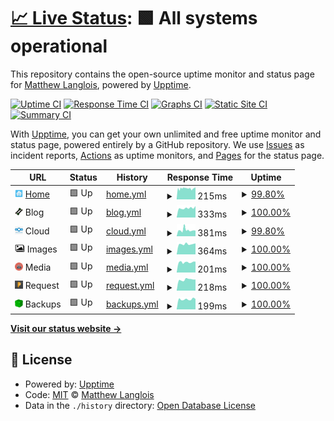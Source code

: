 # [📈 Live Status](https://status.fletchto99.com): <!--live status--> **🟩 All systems operational**

This repository contains the open-source uptime monitor and status page for [Matthew Langlois](https://fletchto99.com), powered by [Upptime](https://github.com/upptime/upptime).

[![Uptime CI](https://github.com/fletchto99/status.fletchto99.com/workflows/Uptime%20CI/badge.svg)](https://github.com/fletchto99/status.fletchto99.com/actions?query=workflow%3A%22Uptime+CI%22)
[![Response Time CI](https://github.com/fletchto99/status.fletchto99.com/workflows/Response%20Time%20CI/badge.svg)](https://github.com/fletchto99/status.fletchto99.com/actions?query=workflow%3A%22Response+Time+CI%22)
[![Graphs CI](https://github.com/fletchto99/status.fletchto99.com/workflows/Graphs%20CI/badge.svg)](https://github.com/fletchto99/status.fletchto99.com/actions?query=workflow%3A%22Graphs+CI%22)
[![Static Site CI](https://github.com/fletchto99/status.fletchto99.com/workflows/Static%20Site%20CI/badge.svg)](https://github.com/fletchto99/status.fletchto99.com/actions?query=workflow%3A%22Static+Site+CI%22)
[![Summary CI](https://github.com/fletchto99/status.fletchto99.com/workflows/Summary%20CI/badge.svg)](https://github.com/fletchto99/status.fletchto99.com/actions?query=workflow%3A%22Summary+CI%22)

With [Upptime](https://upptime.js.org), you can get your own unlimited and free uptime monitor and status page, powered entirely by a GitHub repository. We use [Issues](https://github.com/fletchto99/status.fletchto99.com/issues) as incident reports, [Actions](https://github.com/fletchto99/status.fletchto99.com/actions) as uptime monitors, and [Pages](https://status.fletchto99.com) for the status page.

<!--start: status pages-->
<!-- This summary is generated by Upptime (https://github.com/upptime/upptime) -->
<!-- Do not edit this manually, your changes will be overwritten -->
<!-- prettier-ignore -->
| URL | Status | History | Response Time | Uptime |
| --- | ------ | ------- | ------------- | ------ |
| <img alt="" src="https://raw.githubusercontent.com/fletchto99/status.fletchto99.com/master/assets/home-logo.png" height="13"> [Home](https://home.fletchto99.com) | 🟩 Up | [home.yml](https://github.com/fletchto99/status.fletchto99.com/commits/HEAD/history/home.yml) | <details><summary><img alt="Response time graph" src="./graphs/home/response-time-week.png" height="20"> 215ms</summary><br><a href="https://status.fletchto99.com/history/home"><img alt="Response time 227" src="https://img.shields.io/endpoint?url=https%3A%2F%2Fraw.githubusercontent.com%2Ffletchto99%2Fstatus.fletchto99.com%2FHEAD%2Fapi%2Fhome%2Fresponse-time.json"></a><br><a href="https://status.fletchto99.com/history/home"><img alt="24-hour response time 237" src="https://img.shields.io/endpoint?url=https%3A%2F%2Fraw.githubusercontent.com%2Ffletchto99%2Fstatus.fletchto99.com%2FHEAD%2Fapi%2Fhome%2Fresponse-time-day.json"></a><br><a href="https://status.fletchto99.com/history/home"><img alt="7-day response time 215" src="https://img.shields.io/endpoint?url=https%3A%2F%2Fraw.githubusercontent.com%2Ffletchto99%2Fstatus.fletchto99.com%2FHEAD%2Fapi%2Fhome%2Fresponse-time-week.json"></a><br><a href="https://status.fletchto99.com/history/home"><img alt="30-day response time 241" src="https://img.shields.io/endpoint?url=https%3A%2F%2Fraw.githubusercontent.com%2Ffletchto99%2Fstatus.fletchto99.com%2FHEAD%2Fapi%2Fhome%2Fresponse-time-month.json"></a><br><a href="https://status.fletchto99.com/history/home"><img alt="1-year response time 227" src="https://img.shields.io/endpoint?url=https%3A%2F%2Fraw.githubusercontent.com%2Ffletchto99%2Fstatus.fletchto99.com%2FHEAD%2Fapi%2Fhome%2Fresponse-time-year.json"></a></details> | <details><summary><a href="https://status.fletchto99.com/history/home">99.80%</a></summary><a href="https://status.fletchto99.com/history/home"><img alt="All-time uptime 99.81%" src="https://img.shields.io/endpoint?url=https%3A%2F%2Fraw.githubusercontent.com%2Ffletchto99%2Fstatus.fletchto99.com%2FHEAD%2Fapi%2Fhome%2Fuptime.json"></a><br><a href="https://status.fletchto99.com/history/home"><img alt="24-hour uptime 100.00%" src="https://img.shields.io/endpoint?url=https%3A%2F%2Fraw.githubusercontent.com%2Ffletchto99%2Fstatus.fletchto99.com%2FHEAD%2Fapi%2Fhome%2Fuptime-day.json"></a><br><a href="https://status.fletchto99.com/history/home"><img alt="7-day uptime 99.80%" src="https://img.shields.io/endpoint?url=https%3A%2F%2Fraw.githubusercontent.com%2Ffletchto99%2Fstatus.fletchto99.com%2FHEAD%2Fapi%2Fhome%2Fuptime-week.json"></a><br><a href="https://status.fletchto99.com/history/home"><img alt="30-day uptime 99.95%" src="https://img.shields.io/endpoint?url=https%3A%2F%2Fraw.githubusercontent.com%2Ffletchto99%2Fstatus.fletchto99.com%2FHEAD%2Fapi%2Fhome%2Fuptime-month.json"></a><br><a href="https://status.fletchto99.com/history/home"><img alt="1-year uptime 99.81%" src="https://img.shields.io/endpoint?url=https%3A%2F%2Fraw.githubusercontent.com%2Ffletchto99%2Fstatus.fletchto99.com%2FHEAD%2Fapi%2Fhome%2Fuptime-year.json"></a></details>
| <img alt="" src="https://raw.githubusercontent.com/fletchto99/status.fletchto99.com/master/assets/fletch-logo.png" height="13"> Blog | 🟩 Up | [blog.yml](https://github.com/fletchto99/status.fletchto99.com/commits/HEAD/history/blog.yml) | <details><summary><img alt="Response time graph" src="./graphs/blog/response-time-week.png" height="20"> 333ms</summary><br><a href="https://status.fletchto99.com/history/blog"><img alt="Response time 310" src="https://img.shields.io/endpoint?url=https%3A%2F%2Fraw.githubusercontent.com%2Ffletchto99%2Fstatus.fletchto99.com%2FHEAD%2Fapi%2Fblog%2Fresponse-time.json"></a><br><a href="https://status.fletchto99.com/history/blog"><img alt="24-hour response time 406" src="https://img.shields.io/endpoint?url=https%3A%2F%2Fraw.githubusercontent.com%2Ffletchto99%2Fstatus.fletchto99.com%2FHEAD%2Fapi%2Fblog%2Fresponse-time-day.json"></a><br><a href="https://status.fletchto99.com/history/blog"><img alt="7-day response time 333" src="https://img.shields.io/endpoint?url=https%3A%2F%2Fraw.githubusercontent.com%2Ffletchto99%2Fstatus.fletchto99.com%2FHEAD%2Fapi%2Fblog%2Fresponse-time-week.json"></a><br><a href="https://status.fletchto99.com/history/blog"><img alt="30-day response time 322" src="https://img.shields.io/endpoint?url=https%3A%2F%2Fraw.githubusercontent.com%2Ffletchto99%2Fstatus.fletchto99.com%2FHEAD%2Fapi%2Fblog%2Fresponse-time-month.json"></a><br><a href="https://status.fletchto99.com/history/blog"><img alt="1-year response time 310" src="https://img.shields.io/endpoint?url=https%3A%2F%2Fraw.githubusercontent.com%2Ffletchto99%2Fstatus.fletchto99.com%2FHEAD%2Fapi%2Fblog%2Fresponse-time-year.json"></a></details> | <details><summary><a href="https://status.fletchto99.com/history/blog">100.00%</a></summary><a href="https://status.fletchto99.com/history/blog"><img alt="All-time uptime 99.88%" src="https://img.shields.io/endpoint?url=https%3A%2F%2Fraw.githubusercontent.com%2Ffletchto99%2Fstatus.fletchto99.com%2FHEAD%2Fapi%2Fblog%2Fuptime.json"></a><br><a href="https://status.fletchto99.com/history/blog"><img alt="24-hour uptime 100.00%" src="https://img.shields.io/endpoint?url=https%3A%2F%2Fraw.githubusercontent.com%2Ffletchto99%2Fstatus.fletchto99.com%2FHEAD%2Fapi%2Fblog%2Fuptime-day.json"></a><br><a href="https://status.fletchto99.com/history/blog"><img alt="7-day uptime 100.00%" src="https://img.shields.io/endpoint?url=https%3A%2F%2Fraw.githubusercontent.com%2Ffletchto99%2Fstatus.fletchto99.com%2FHEAD%2Fapi%2Fblog%2Fuptime-week.json"></a><br><a href="https://status.fletchto99.com/history/blog"><img alt="30-day uptime 100.00%" src="https://img.shields.io/endpoint?url=https%3A%2F%2Fraw.githubusercontent.com%2Ffletchto99%2Fstatus.fletchto99.com%2FHEAD%2Fapi%2Fblog%2Fuptime-month.json"></a><br><a href="https://status.fletchto99.com/history/blog"><img alt="1-year uptime 99.88%" src="https://img.shields.io/endpoint?url=https%3A%2F%2Fraw.githubusercontent.com%2Ffletchto99%2Fstatus.fletchto99.com%2FHEAD%2Fapi%2Fblog%2Fuptime-year.json"></a></details>
| <img alt="" src="https://raw.githubusercontent.com/fletchto99/status.fletchto99.com/master/assets/cloud-logo.png" height="13"> Cloud | 🟩 Up | [cloud.yml](https://github.com/fletchto99/status.fletchto99.com/commits/HEAD/history/cloud.yml) | <details><summary><img alt="Response time graph" src="./graphs/cloud/response-time-week.png" height="20"> 381ms</summary><br><a href="https://status.fletchto99.com/history/cloud"><img alt="Response time 372" src="https://img.shields.io/endpoint?url=https%3A%2F%2Fraw.githubusercontent.com%2Ffletchto99%2Fstatus.fletchto99.com%2FHEAD%2Fapi%2Fcloud%2Fresponse-time.json"></a><br><a href="https://status.fletchto99.com/history/cloud"><img alt="24-hour response time 348" src="https://img.shields.io/endpoint?url=https%3A%2F%2Fraw.githubusercontent.com%2Ffletchto99%2Fstatus.fletchto99.com%2FHEAD%2Fapi%2Fcloud%2Fresponse-time-day.json"></a><br><a href="https://status.fletchto99.com/history/cloud"><img alt="7-day response time 381" src="https://img.shields.io/endpoint?url=https%3A%2F%2Fraw.githubusercontent.com%2Ffletchto99%2Fstatus.fletchto99.com%2FHEAD%2Fapi%2Fcloud%2Fresponse-time-week.json"></a><br><a href="https://status.fletchto99.com/history/cloud"><img alt="30-day response time 382" src="https://img.shields.io/endpoint?url=https%3A%2F%2Fraw.githubusercontent.com%2Ffletchto99%2Fstatus.fletchto99.com%2FHEAD%2Fapi%2Fcloud%2Fresponse-time-month.json"></a><br><a href="https://status.fletchto99.com/history/cloud"><img alt="1-year response time 372" src="https://img.shields.io/endpoint?url=https%3A%2F%2Fraw.githubusercontent.com%2Ffletchto99%2Fstatus.fletchto99.com%2FHEAD%2Fapi%2Fcloud%2Fresponse-time-year.json"></a></details> | <details><summary><a href="https://status.fletchto99.com/history/cloud">99.80%</a></summary><a href="https://status.fletchto99.com/history/cloud"><img alt="All-time uptime 99.86%" src="https://img.shields.io/endpoint?url=https%3A%2F%2Fraw.githubusercontent.com%2Ffletchto99%2Fstatus.fletchto99.com%2FHEAD%2Fapi%2Fcloud%2Fuptime.json"></a><br><a href="https://status.fletchto99.com/history/cloud"><img alt="24-hour uptime 100.00%" src="https://img.shields.io/endpoint?url=https%3A%2F%2Fraw.githubusercontent.com%2Ffletchto99%2Fstatus.fletchto99.com%2FHEAD%2Fapi%2Fcloud%2Fuptime-day.json"></a><br><a href="https://status.fletchto99.com/history/cloud"><img alt="7-day uptime 99.80%" src="https://img.shields.io/endpoint?url=https%3A%2F%2Fraw.githubusercontent.com%2Ffletchto99%2Fstatus.fletchto99.com%2FHEAD%2Fapi%2Fcloud%2Fuptime-week.json"></a><br><a href="https://status.fletchto99.com/history/cloud"><img alt="30-day uptime 99.95%" src="https://img.shields.io/endpoint?url=https%3A%2F%2Fraw.githubusercontent.com%2Ffletchto99%2Fstatus.fletchto99.com%2FHEAD%2Fapi%2Fcloud%2Fuptime-month.json"></a><br><a href="https://status.fletchto99.com/history/cloud"><img alt="1-year uptime 99.86%" src="https://img.shields.io/endpoint?url=https%3A%2F%2Fraw.githubusercontent.com%2Ffletchto99%2Fstatus.fletchto99.com%2FHEAD%2Fapi%2Fcloud%2Fuptime-year.json"></a></details>
| <img alt="" src="https://raw.githubusercontent.com/fletchto99/status.fletchto99.com/master/assets/image-logo.png" height="13"> Images | 🟩 Up | [images.yml](https://github.com/fletchto99/status.fletchto99.com/commits/HEAD/history/images.yml) | <details><summary><img alt="Response time graph" src="./graphs/images/response-time-week.png" height="20"> 364ms</summary><br><a href="https://status.fletchto99.com/history/images"><img alt="Response time 370" src="https://img.shields.io/endpoint?url=https%3A%2F%2Fraw.githubusercontent.com%2Ffletchto99%2Fstatus.fletchto99.com%2FHEAD%2Fapi%2Fimages%2Fresponse-time.json"></a><br><a href="https://status.fletchto99.com/history/images"><img alt="24-hour response time 388" src="https://img.shields.io/endpoint?url=https%3A%2F%2Fraw.githubusercontent.com%2Ffletchto99%2Fstatus.fletchto99.com%2FHEAD%2Fapi%2Fimages%2Fresponse-time-day.json"></a><br><a href="https://status.fletchto99.com/history/images"><img alt="7-day response time 364" src="https://img.shields.io/endpoint?url=https%3A%2F%2Fraw.githubusercontent.com%2Ffletchto99%2Fstatus.fletchto99.com%2FHEAD%2Fapi%2Fimages%2Fresponse-time-week.json"></a><br><a href="https://status.fletchto99.com/history/images"><img alt="30-day response time 401" src="https://img.shields.io/endpoint?url=https%3A%2F%2Fraw.githubusercontent.com%2Ffletchto99%2Fstatus.fletchto99.com%2FHEAD%2Fapi%2Fimages%2Fresponse-time-month.json"></a><br><a href="https://status.fletchto99.com/history/images"><img alt="1-year response time 370" src="https://img.shields.io/endpoint?url=https%3A%2F%2Fraw.githubusercontent.com%2Ffletchto99%2Fstatus.fletchto99.com%2FHEAD%2Fapi%2Fimages%2Fresponse-time-year.json"></a></details> | <details><summary><a href="https://status.fletchto99.com/history/images">100.00%</a></summary><a href="https://status.fletchto99.com/history/images"><img alt="All-time uptime 99.91%" src="https://img.shields.io/endpoint?url=https%3A%2F%2Fraw.githubusercontent.com%2Ffletchto99%2Fstatus.fletchto99.com%2FHEAD%2Fapi%2Fimages%2Fuptime.json"></a><br><a href="https://status.fletchto99.com/history/images"><img alt="24-hour uptime 100.00%" src="https://img.shields.io/endpoint?url=https%3A%2F%2Fraw.githubusercontent.com%2Ffletchto99%2Fstatus.fletchto99.com%2FHEAD%2Fapi%2Fimages%2Fuptime-day.json"></a><br><a href="https://status.fletchto99.com/history/images"><img alt="7-day uptime 100.00%" src="https://img.shields.io/endpoint?url=https%3A%2F%2Fraw.githubusercontent.com%2Ffletchto99%2Fstatus.fletchto99.com%2FHEAD%2Fapi%2Fimages%2Fuptime-week.json"></a><br><a href="https://status.fletchto99.com/history/images"><img alt="30-day uptime 100.00%" src="https://img.shields.io/endpoint?url=https%3A%2F%2Fraw.githubusercontent.com%2Ffletchto99%2Fstatus.fletchto99.com%2FHEAD%2Fapi%2Fimages%2Fuptime-month.json"></a><br><a href="https://status.fletchto99.com/history/images"><img alt="1-year uptime 99.91%" src="https://img.shields.io/endpoint?url=https%3A%2F%2Fraw.githubusercontent.com%2Ffletchto99%2Fstatus.fletchto99.com%2FHEAD%2Fapi%2Fimages%2Fuptime-year.json"></a></details>
| <img alt="" src="https://raw.githubusercontent.com/fletchto99/status.fletchto99.com/master/assets/media-logo.png" height="13"> Media | 🟩 Up | [media.yml](https://github.com/fletchto99/status.fletchto99.com/commits/HEAD/history/media.yml) | <details><summary><img alt="Response time graph" src="./graphs/media/response-time-week.png" height="20"> 201ms</summary><br><a href="https://status.fletchto99.com/history/media"><img alt="Response time 198" src="https://img.shields.io/endpoint?url=https%3A%2F%2Fraw.githubusercontent.com%2Ffletchto99%2Fstatus.fletchto99.com%2FHEAD%2Fapi%2Fmedia%2Fresponse-time.json"></a><br><a href="https://status.fletchto99.com/history/media"><img alt="24-hour response time 213" src="https://img.shields.io/endpoint?url=https%3A%2F%2Fraw.githubusercontent.com%2Ffletchto99%2Fstatus.fletchto99.com%2FHEAD%2Fapi%2Fmedia%2Fresponse-time-day.json"></a><br><a href="https://status.fletchto99.com/history/media"><img alt="7-day response time 201" src="https://img.shields.io/endpoint?url=https%3A%2F%2Fraw.githubusercontent.com%2Ffletchto99%2Fstatus.fletchto99.com%2FHEAD%2Fapi%2Fmedia%2Fresponse-time-week.json"></a><br><a href="https://status.fletchto99.com/history/media"><img alt="30-day response time 204" src="https://img.shields.io/endpoint?url=https%3A%2F%2Fraw.githubusercontent.com%2Ffletchto99%2Fstatus.fletchto99.com%2FHEAD%2Fapi%2Fmedia%2Fresponse-time-month.json"></a><br><a href="https://status.fletchto99.com/history/media"><img alt="1-year response time 198" src="https://img.shields.io/endpoint?url=https%3A%2F%2Fraw.githubusercontent.com%2Ffletchto99%2Fstatus.fletchto99.com%2FHEAD%2Fapi%2Fmedia%2Fresponse-time-year.json"></a></details> | <details><summary><a href="https://status.fletchto99.com/history/media">100.00%</a></summary><a href="https://status.fletchto99.com/history/media"><img alt="All-time uptime 99.91%" src="https://img.shields.io/endpoint?url=https%3A%2F%2Fraw.githubusercontent.com%2Ffletchto99%2Fstatus.fletchto99.com%2FHEAD%2Fapi%2Fmedia%2Fuptime.json"></a><br><a href="https://status.fletchto99.com/history/media"><img alt="24-hour uptime 100.00%" src="https://img.shields.io/endpoint?url=https%3A%2F%2Fraw.githubusercontent.com%2Ffletchto99%2Fstatus.fletchto99.com%2FHEAD%2Fapi%2Fmedia%2Fuptime-day.json"></a><br><a href="https://status.fletchto99.com/history/media"><img alt="7-day uptime 100.00%" src="https://img.shields.io/endpoint?url=https%3A%2F%2Fraw.githubusercontent.com%2Ffletchto99%2Fstatus.fletchto99.com%2FHEAD%2Fapi%2Fmedia%2Fuptime-week.json"></a><br><a href="https://status.fletchto99.com/history/media"><img alt="30-day uptime 100.00%" src="https://img.shields.io/endpoint?url=https%3A%2F%2Fraw.githubusercontent.com%2Ffletchto99%2Fstatus.fletchto99.com%2FHEAD%2Fapi%2Fmedia%2Fuptime-month.json"></a><br><a href="https://status.fletchto99.com/history/media"><img alt="1-year uptime 99.91%" src="https://img.shields.io/endpoint?url=https%3A%2F%2Fraw.githubusercontent.com%2Ffletchto99%2Fstatus.fletchto99.com%2FHEAD%2Fapi%2Fmedia%2Fuptime-year.json"></a></details>
| <img alt="" src="https://raw.githubusercontent.com/fletchto99/status.fletchto99.com/master/assets/request-logo.png" height="13"> Request | 🟩 Up | [request.yml](https://github.com/fletchto99/status.fletchto99.com/commits/HEAD/history/request.yml) | <details><summary><img alt="Response time graph" src="./graphs/request/response-time-week.png" height="20"> 218ms</summary><br><a href="https://status.fletchto99.com/history/request"><img alt="Response time 199" src="https://img.shields.io/endpoint?url=https%3A%2F%2Fraw.githubusercontent.com%2Ffletchto99%2Fstatus.fletchto99.com%2FHEAD%2Fapi%2Frequest%2Fresponse-time.json"></a><br><a href="https://status.fletchto99.com/history/request"><img alt="24-hour response time 219" src="https://img.shields.io/endpoint?url=https%3A%2F%2Fraw.githubusercontent.com%2Ffletchto99%2Fstatus.fletchto99.com%2FHEAD%2Fapi%2Frequest%2Fresponse-time-day.json"></a><br><a href="https://status.fletchto99.com/history/request"><img alt="7-day response time 218" src="https://img.shields.io/endpoint?url=https%3A%2F%2Fraw.githubusercontent.com%2Ffletchto99%2Fstatus.fletchto99.com%2FHEAD%2Fapi%2Frequest%2Fresponse-time-week.json"></a><br><a href="https://status.fletchto99.com/history/request"><img alt="30-day response time 206" src="https://img.shields.io/endpoint?url=https%3A%2F%2Fraw.githubusercontent.com%2Ffletchto99%2Fstatus.fletchto99.com%2FHEAD%2Fapi%2Frequest%2Fresponse-time-month.json"></a><br><a href="https://status.fletchto99.com/history/request"><img alt="1-year response time 199" src="https://img.shields.io/endpoint?url=https%3A%2F%2Fraw.githubusercontent.com%2Ffletchto99%2Fstatus.fletchto99.com%2FHEAD%2Fapi%2Frequest%2Fresponse-time-year.json"></a></details> | <details><summary><a href="https://status.fletchto99.com/history/request">100.00%</a></summary><a href="https://status.fletchto99.com/history/request"><img alt="All-time uptime 99.91%" src="https://img.shields.io/endpoint?url=https%3A%2F%2Fraw.githubusercontent.com%2Ffletchto99%2Fstatus.fletchto99.com%2FHEAD%2Fapi%2Frequest%2Fuptime.json"></a><br><a href="https://status.fletchto99.com/history/request"><img alt="24-hour uptime 100.00%" src="https://img.shields.io/endpoint?url=https%3A%2F%2Fraw.githubusercontent.com%2Ffletchto99%2Fstatus.fletchto99.com%2FHEAD%2Fapi%2Frequest%2Fuptime-day.json"></a><br><a href="https://status.fletchto99.com/history/request"><img alt="7-day uptime 100.00%" src="https://img.shields.io/endpoint?url=https%3A%2F%2Fraw.githubusercontent.com%2Ffletchto99%2Fstatus.fletchto99.com%2FHEAD%2Fapi%2Frequest%2Fuptime-week.json"></a><br><a href="https://status.fletchto99.com/history/request"><img alt="30-day uptime 100.00%" src="https://img.shields.io/endpoint?url=https%3A%2F%2Fraw.githubusercontent.com%2Ffletchto99%2Fstatus.fletchto99.com%2FHEAD%2Fapi%2Frequest%2Fuptime-month.json"></a><br><a href="https://status.fletchto99.com/history/request"><img alt="1-year uptime 99.91%" src="https://img.shields.io/endpoint?url=https%3A%2F%2Fraw.githubusercontent.com%2Ffletchto99%2Fstatus.fletchto99.com%2FHEAD%2Fapi%2Frequest%2Fuptime-year.json"></a></details>
| <img alt="" src="https://raw.githubusercontent.com/fletchto99/status.fletchto99.com/master/assets/backups-logo.png" height="13"> Backups | 🟩 Up | [backups.yml](https://github.com/fletchto99/status.fletchto99.com/commits/HEAD/history/backups.yml) | <details><summary><img alt="Response time graph" src="./graphs/backups/response-time-week.png" height="20"> 199ms</summary><br><a href="https://status.fletchto99.com/history/backups"><img alt="Response time 202" src="https://img.shields.io/endpoint?url=https%3A%2F%2Fraw.githubusercontent.com%2Ffletchto99%2Fstatus.fletchto99.com%2FHEAD%2Fapi%2Fbackups%2Fresponse-time.json"></a><br><a href="https://status.fletchto99.com/history/backups"><img alt="24-hour response time 203" src="https://img.shields.io/endpoint?url=https%3A%2F%2Fraw.githubusercontent.com%2Ffletchto99%2Fstatus.fletchto99.com%2FHEAD%2Fapi%2Fbackups%2Fresponse-time-day.json"></a><br><a href="https://status.fletchto99.com/history/backups"><img alt="7-day response time 199" src="https://img.shields.io/endpoint?url=https%3A%2F%2Fraw.githubusercontent.com%2Ffletchto99%2Fstatus.fletchto99.com%2FHEAD%2Fapi%2Fbackups%2Fresponse-time-week.json"></a><br><a href="https://status.fletchto99.com/history/backups"><img alt="30-day response time 193" src="https://img.shields.io/endpoint?url=https%3A%2F%2Fraw.githubusercontent.com%2Ffletchto99%2Fstatus.fletchto99.com%2FHEAD%2Fapi%2Fbackups%2Fresponse-time-month.json"></a><br><a href="https://status.fletchto99.com/history/backups"><img alt="1-year response time 202" src="https://img.shields.io/endpoint?url=https%3A%2F%2Fraw.githubusercontent.com%2Ffletchto99%2Fstatus.fletchto99.com%2FHEAD%2Fapi%2Fbackups%2Fresponse-time-year.json"></a></details> | <details><summary><a href="https://status.fletchto99.com/history/backups">100.00%</a></summary><a href="https://status.fletchto99.com/history/backups"><img alt="All-time uptime 99.87%" src="https://img.shields.io/endpoint?url=https%3A%2F%2Fraw.githubusercontent.com%2Ffletchto99%2Fstatus.fletchto99.com%2FHEAD%2Fapi%2Fbackups%2Fuptime.json"></a><br><a href="https://status.fletchto99.com/history/backups"><img alt="24-hour uptime 100.00%" src="https://img.shields.io/endpoint?url=https%3A%2F%2Fraw.githubusercontent.com%2Ffletchto99%2Fstatus.fletchto99.com%2FHEAD%2Fapi%2Fbackups%2Fuptime-day.json"></a><br><a href="https://status.fletchto99.com/history/backups"><img alt="7-day uptime 100.00%" src="https://img.shields.io/endpoint?url=https%3A%2F%2Fraw.githubusercontent.com%2Ffletchto99%2Fstatus.fletchto99.com%2FHEAD%2Fapi%2Fbackups%2Fuptime-week.json"></a><br><a href="https://status.fletchto99.com/history/backups"><img alt="30-day uptime 100.00%" src="https://img.shields.io/endpoint?url=https%3A%2F%2Fraw.githubusercontent.com%2Ffletchto99%2Fstatus.fletchto99.com%2FHEAD%2Fapi%2Fbackups%2Fuptime-month.json"></a><br><a href="https://status.fletchto99.com/history/backups"><img alt="1-year uptime 99.87%" src="https://img.shields.io/endpoint?url=https%3A%2F%2Fraw.githubusercontent.com%2Ffletchto99%2Fstatus.fletchto99.com%2FHEAD%2Fapi%2Fbackups%2Fuptime-year.json"></a></details>

<!--end: status pages-->

[**Visit our status website →**](https://status.fletchto99.com)

## 📄 License

- Powered by: [Upptime](https://github.com/upptime/upptime)
- Code: [MIT](./LICENSE) © [Matthew Langlois](https://fletchto99.com)
- Data in the `./history` directory: [Open Database License](https://opendatacommons.org/licenses/odbl/1-0/)
